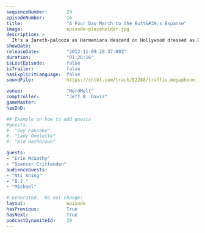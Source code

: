 ```yaml
---
sequenceNumber:       29
episodeNumber:        16
title:                "A Four Day March to the Butt&#39;s Expanse"
image:                episode-placeholder.jpg
description: >
  It's a Jareth-palooza as Harmenians descend on Hollywood dressed as David Bowie in Labyrinth for Halloween. Other topics include almost nothing!
showDate:             
releaseDate:          "2012-11-09 20:37:00Z"
duration:             "01:26:16"
isLostEpisode:        false
isTrailer:            false
hasExplicitLanguage:  false
soundFile:            https://chtbl.com/track/E2288/traffic.megaphone.fm/STA8086031692.mp3?updated=1555704651

venue:                "NerdMelt"
comptroller:          "Jeff B. Davis"
gameMaster:           
hasDnD:               

## Example on how to add guests
#guests:
#- "Guy Pancake"
#- "Lady Omelette"
#- "Kid Hashbrown"

guests:
- "Erin McGathy"
- "Spencer Crittenden"
audienceGuests:
- "Nti Aning"
- "B.J."
- "Michael"

# Generated.  Do not change:
layout:               episode
hasPrevious:          True
hasNext:              True
podcastDynamiteId:    29
---
```

